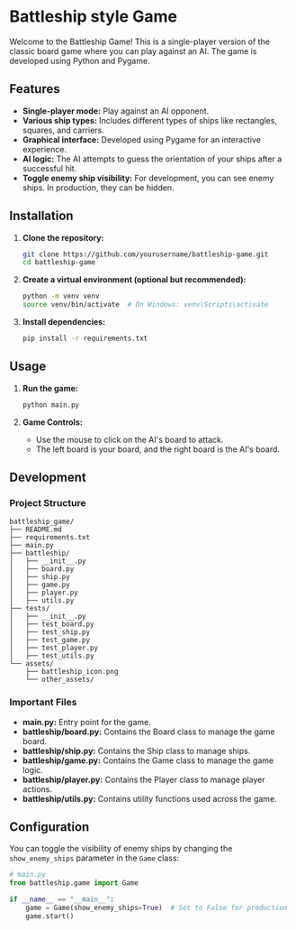 # Battleship style Game

Welcome to the Battleship Game! This is a single-player version of the classic board game where you can play against an AI. The game is developed using Python and Pygame.

## Features

- **Single-player mode:** Play against an AI opponent.
- **Various ship types:** Includes different types of ships like rectangles, squares, and carriers.
- **Graphical interface:** Developed using Pygame for an interactive experience.
- **AI logic:** The AI attempts to guess the orientation of your ships after a successful hit.
- **Toggle enemy ship visibility:** For development, you can see enemy ships. In production, they can be hidden.

## Installation

1. **Clone the repository:**

   ```sh
   git clone https://github.com/yourusername/battleship-game.git
   cd battleship-game
   ```

2. **Create a virtual environment (optional but recommended):**

   ```sh
   python -m venv venv
   source venv/bin/activate  # On Windows: venv\Scripts\activate
   ```

3. **Install dependencies:**

   ```sh
   pip install -r requirements.txt
   ```

## Usage

1. **Run the game:**

   ```sh
   python main.py
   ```

2. **Game Controls:**
   - Use the mouse to click on the AI's board to attack.
   - The left board is your board, and the right board is the AI's board.

## Development

### Project Structure

```
battleship_game/
├── README.md
├── requirements.txt
├── main.py
├── battleship/
│   ├── __init__.py
│   ├── board.py
│   ├── ship.py
│   ├── game.py
│   ├── player.py
│   ├── utils.py
├── tests/
│   ├── __init__.py
│   ├── test_board.py
│   ├── test_ship.py
│   ├── test_game.py
│   ├── test_player.py
│   ├── test_utils.py
└── assets/
    ├── battleship_icon.png
    └── other_assets/
```

### Important Files

- **main.py:** Entry point for the game.
- **battleship/board.py:** Contains the Board class to manage the game board.
- **battleship/ship.py:** Contains the Ship class to manage ships.
- **battleship/game.py:** Contains the Game class to manage the game logic.
- **battleship/player.py:** Contains the Player class to manage player actions.
- **battleship/utils.py:** Contains utility functions used across the game.

## Configuration

You can toggle the visibility of enemy ships by changing the `show_enemy_ships` parameter in the `Game` class:

```python
# main.py
from battleship.game import Game

if __name__ == "__main__":
    game = Game(show_enemy_ships=True)  # Set to False for production
    game.start()
```
